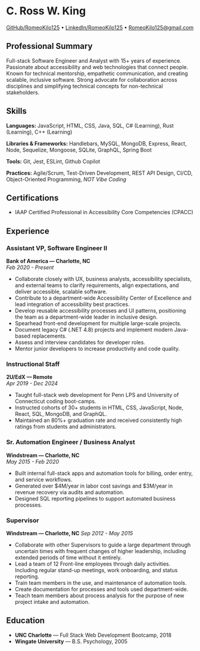 # C. Ross W. King

[GitHub/RomeoKilo125](https://www.github.com/RomeoKilo125) • [LinkedIn/RomeoKilo125](https://www.linkedin.com/in/RomeoKilo125) • [RomeoKilo125@gmail.com](mailto:RomeoKilo125@gmail.com)

## Professional Summary

Full-stack Software Engineer and Analyst with 15+ years of experience. Passionate about accessibility and web technologies that connect people. Known for technical mentorship, empathetic communication, and creating scalable, inclusive software. Strong advocate for collaboration across disciplines and simplifying technical concepts for non-technical stakeholders.

## Skills

**Languages:** JavaScript, HTML, CSS, Java, SQL, C# (Learning), Rust (Learning), C++ (Learning)

**Libraries & Frameworks:** Handlebars, MySQL, MongoDB, Express, React, Node, Sequelize, Mongoose, SQLite, GraphQL, Spring Boot

**Tools:** Git, Jest, ESLint, Github Copilot

**Practices:** Agile/Scrum, Test-Driven Development, REST API Design, CI/CD, Object-Oriented Programming, *NOT Vibe Coding*

## Certifications

- IAAP Certified Professional in Accessibility Core Competencies (CPACC)

## Experience

### Assistant VP, Software Engineer II  

**Bank of America &mdash; Charlotte, NC**  
*Feb 2020 - Present*  

- Collaborate closely with UX, business analysts, accessibility specialists, and external teams to clarify requirements, align expectations, and deliver accessible, scalable software.
- Contribute to a department-wide Accessibility Center of Excellence and lead integration of accessibility best practices.
- Develop reusable accessibility processes and UI patterns, positioning the team as a department-wide leader in inclusive design.
- Spearhead front-end development for multiple large-scale projects.
- Document legacy C# (.NET 4.8) projects and implement modern Java-based replacements.
- Assess and interview candidates for developer roles.
- Mentor junior developers to increase productivity and code quality.

### Instructional Staff  

**2U/EdX &mdash; Remote**  
*Apr 2019 - Dec 2024*  

- Taught full-stack web development for Penn LPS and University of Connecticut coding boot-camps.
- Instructed cohorts of 30+ students in HTML, CSS, JavaScript, Node, React, SQL, MongoDB, and GraphQL.
- Maintained an 80%+ graduation rate and received consistently high ratings from students and administrators.

### Sr. Automation Engineer / Business Analyst  

**Windstream &mdash; Charlotte, NC**  
*May 2015 - Feb 2020*  

- Built internal full-stack apps and automation tools for billing, order entry, and service workflows.
- Generated over $4M/year in labor cost savings and $3M/year in revenue recovery via audits and automation.
- Designed SQL reporting pipelines to support automated business processes.

### Supervisor

**Windstream &mdash; Charlotte, NC**
*Sep 2012 - May 2015*

- Collaborate with other Supervisors to guide a large department through uncertain times with frequent changes of higher leadership, including extended periods of time without it entirely.
- Lead a team of 12 Front-line employees through daily activities. Including regular stand-up meetings, work onboarding, and status reporting.
- Train team members in the use, and maintenance of automation tools.
- Create documentation for processes and tools used department-wide.
- Teach team members about process analysis for the purpose of new project intake and automation.

## Education

- **UNC Charlotte** — Full Stack Web Development Bootcamp, 2018  
- **Wingate University** — B.S. Psychology, 2005
